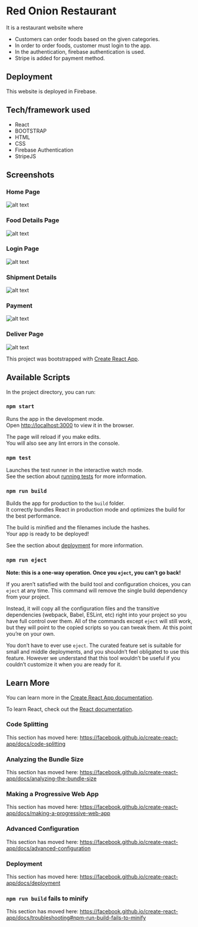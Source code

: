 # Red Onion Restaurant
It is a restaurant website where 
- Customers can order foods based on the given categories. 
- In order to order foods, customer must login to the app. 
- In the authentication, firebase authentication is used. 
- Stripe is added for payment method.

## Deployment
This website is deployed in Firebase.

## Tech/framework used
- React
- BOOTSTRAP 
- HTML
- CSS
- Firebase Authentication 
- StripeJS

## Screenshots

### Home Page
![alt text](https://i.ibb.co/H7RRLwb/restaurant-red-onion-1.png)

### Food Details Page
![alt text](https://i.ibb.co/HtVLTQM/restaurant-red-onion-2.png)

### Login Page
![alt text](https://i.ibb.co/wYmMqK2/restaurant-red-onion-3.png)

### Shipment Details
![alt text](https://i.ibb.co/9YhqkxP/restaurant-red-onion-4.png)

### Payment
![alt text](https://i.ibb.co/4jBswxL/restaurant-red-onion-5.png)

### Deliver Page
![alt text](https://i.ibb.co/wpSWN6g/restaurant-red-onion-6.png)












This project was bootstrapped with [Create React App](https://github.com/facebook/create-react-app).

## Available Scripts

In the project directory, you can run:

### `npm start`

Runs the app in the development mode.<br />
Open [http://localhost:3000](http://localhost:3000) to view it in the browser.

The page will reload if you make edits.<br />
You will also see any lint errors in the console.

### `npm test`

Launches the test runner in the interactive watch mode.<br />
See the section about [running tests](https://facebook.github.io/create-react-app/docs/running-tests) for more information.

### `npm run build`

Builds the app for production to the `build` folder.<br />
It correctly bundles React in production mode and optimizes the build for the best performance.

The build is minified and the filenames include the hashes.<br />
Your app is ready to be deployed!

See the section about [deployment](https://facebook.github.io/create-react-app/docs/deployment) for more information.

### `npm run eject`

**Note: this is a one-way operation. Once you `eject`, you can’t go back!**

If you aren’t satisfied with the build tool and configuration choices, you can `eject` at any time. This command will remove the single build dependency from your project.

Instead, it will copy all the configuration files and the transitive dependencies (webpack, Babel, ESLint, etc) right into your project so you have full control over them. All of the commands except `eject` will still work, but they will point to the copied scripts so you can tweak them. At this point you’re on your own.

You don’t have to ever use `eject`. The curated feature set is suitable for small and middle deployments, and you shouldn’t feel obligated to use this feature. However we understand that this tool wouldn’t be useful if you couldn’t customize it when you are ready for it.

## Learn More

You can learn more in the [Create React App documentation](https://facebook.github.io/create-react-app/docs/getting-started).

To learn React, check out the [React documentation](https://reactjs.org/).

### Code Splitting

This section has moved here: https://facebook.github.io/create-react-app/docs/code-splitting

### Analyzing the Bundle Size

This section has moved here: https://facebook.github.io/create-react-app/docs/analyzing-the-bundle-size

### Making a Progressive Web App

This section has moved here: https://facebook.github.io/create-react-app/docs/making-a-progressive-web-app

### Advanced Configuration

This section has moved here: https://facebook.github.io/create-react-app/docs/advanced-configuration

### Deployment

This section has moved here: https://facebook.github.io/create-react-app/docs/deployment

### `npm run build` fails to minify

This section has moved here: https://facebook.github.io/create-react-app/docs/troubleshooting#npm-run-build-fails-to-minify
